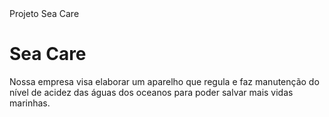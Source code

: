 <!DOCTYPE  html>
<html>
<head>
<tittle>Projeto Sea Care</tittle>
</head>
<body>

<h1>Sea Care</h1>
<p>Nossa empresa visa elaborar um aparelho que regula e faz manutenção do nível de acidez das águas dos oceanos para poder salvar mais vidas marinhas.</p>

</body>
</html>

